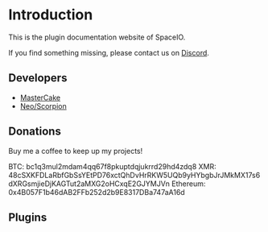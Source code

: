 # Introduction

This is the plugin documentation website of SpaceIO.

If you find something missing, please contact us on [Discord](https://discord.spaceio.xyz/).

## Developers

* [MasterCake](https://www.spigotmc.org/members/mastercake.29634/)
* [Neo/Scorpion](https://www.spigotmc.org/members/scorpion.40073/)

## Donations

Buy me a coffee to keep up my projects!

BTC: bc1q3mul2mdam4qq67f8pkuptdqjukrrd29hd4zdq8
XMR: 48cSXKFDLaRbfGbSsYEtPD76xctQhDvHrRKW5UQb9yHYbgbJrJMkMX17s6dXRGsmjieDjKAGTut2aMXG2oHCxqE2GJYMJVn
Ethereum: 0x4B057F1b46dAB2FFb252d2b9E8317DBa747aA16d
<Icon src="https://www.bitcoinqrcodemaker.com/api/?style=bitcoin&amp;address=bc1q3mul2mdam4qq67f8pkuptdqjukrrd29hd4zdq8" caption="BTC" href=""></Icon>

## Plugins

<Icon src="advancedoregen.jpg" caption="AdvancedOreGen" href="../plugin/advancedoregen/"></Icon>
<Icon src="safarinet.jpg" caption="SafariNet" href="../plugin/safarinet/"></Icon>
<Icon src="dropedit2.jpg" caption="DropEdit2" href="../plugin/dropedit2/"></Icon>
<Icon src="customoregen.jpg" caption="CustomOreGen" href="../plugin/customoregen/"></Icon>
<Icon src="serverpolls.jpg" caption="ServerPolls" href="../plugin/serverpolls/"></Icon>
<Icon src="ushop.jpg" caption="uShop" href="../plugin/ushop/"></Icon>

